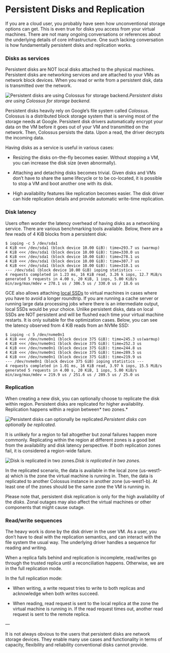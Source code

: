 
# Persistent Disks and Replication

If you are a cloud user, you probably have seen how unconventional storage options can get. This is even true for disks you access from your virtual machines. There are not many ongoing conversations or references about the underlying details of core infrastructure. One such lacking conversation is how fundamentally persistent disks and replication works.

### Disks as services

Persistent disks are NOT local disks attached to the physical machines. Persistent disks are networking services and are attached to your VMs as network block devices. When you read or write from a persistent disk, data is transmitted over the network.

![Persistent disks are using Colossus for storage backend.](https://cdn-images-1.medium.com/max/3520/1*2IdI1smlXG6YF9PlsT425w.jpeg)*Persistent disks are using Colossus for storage backend.*

Persistent disks heavily rely on Google’s file system called *Colossus*. Colossus is a distributed block storage system that is serving most of the storage needs at Google. Persistent disk drivers automatically encrypt your data on the VM before it goes out of your VM and transmitted on the network. Then, Colossus persists the data. Upon a read, the driver decrypts the incoming data.

Having disks as a service is useful in various cases:

* Resizing the disks on-the-fly becomes easier. Without stopping a VM, you can increase the disk size (even abnormally).

* Attaching and detaching disks becomes trivial. Given disks and VMs don’t have to share the same lifecycle or to be co-located, it is possible to stop a VM and boot another one with its disk.

* High availability features like replication becomes easier. The disk driver can hide replication details and provide automatic write-time replication.

### Disk latency

Users often wonder the latency overhead of having disks as a networking service. There are various benchmarking tools available. Below, there are a few reads of 4 KiB blocks from a persistent disk:

    $ ioping -c 5 /dev/sda1
    4 KiB <<< /dev/sda1 (block device 10.00 GiB): time=293.7 us (warmup)
    4 KiB <<< /dev/sda1 (block device 10.00 GiB): time=330.0 us
    4 KiB <<< /dev/sda1 (block device 10.00 GiB): time=278.1 us
    4 KiB <<< /dev/sda1 (block device 10.00 GiB): time=307.7 us
    4 KiB <<< /dev/sda1 (block device 10.00 GiB): time=310.1 us
    --- /dev/sda1 (block device 10.00 GiB) ioping statistics ---
    4 requests completed in 1.23 ms, 16 KiB read, 3.26 k iops, 12.7 MiB/s
    generated 5 requests in 4.00 s, 20 KiB, 1 iops, 5.00 KiB/s
    min/avg/max/mdev = 278.1 us / 306.5 us / 330.0 us / 18.6 us

GCE also allows attaching [local SSDs](https://cloud.google.com/compute/docs/disks/#localssds) to virtual machines in cases where you have to avoid a longer roundtrip. If you are running a cache server or running large data processing jobs where there is an intermediate output, local SSDs would be your choice. Unlike persistent disks, data on local SSDs are NOT persistent and will be flushed each time your virtual machine restarts. It is only suitable for the optimization cases. Below, you can see the latency observed from 4 KiB reads from an NVMe SSD:

    $ ioping -c 5 /dev/nvme0n1
    4 KiB <<< /dev/nvme0n1 (block device 375 GiB): time=245.3 us(warmup)
    4 KiB <<< /dev/nvme0n1 (block device 375 GiB): time=252.3 us
    4 KiB <<< /dev/nvme0n1 (block device 375 GiB): time=244.8 us
    4 KiB <<< /dev/nvme0n1 (block device 375 GiB): time=289.5 us
    4 KiB <<< /dev/nvme0n1 (block device 375 GiB): time=219.9 us
    --- /dev/nvme0n1 (block device 375 GiB) ioping statistics ---
    4 requests completed in 1.01 ms, 16 KiB read, 3.97 k iops, 15.5 MiB/s
    generated 5 requests in 4.00 s, 20 KiB, 1 iops, 5.00 KiB/s
    min/avg/max/mdev = 219.9 us / 251.6 us / 289.5 us / 25.0 us

### Replication

When creating a new disk, you can optionally choose to replicate the disk within region. Persistent disks are replicated for higher availability. Replication happens within a region between* two zones.*

![Persistent disks can optionally be replicated.](https://cdn-images-1.medium.com/max/2000/1*6wLIN8FRBfm7x_G78jf5Zw.png)*Persistent disks can optionally be replicated.*

It is unlikely for a region to fail altogether but zonal failures happen more commonly. Replicating within the region at different zones is a good bet from the availability and disk latency perspective. If both replication zones fail, it is considered a region-wide failure.

![Disk is replicated in two zones.](https://cdn-images-1.medium.com/max/8000/1*MKgWtAVq-dQsDOXU771v2Q.jpeg)*Disk is replicated in two zones.*

In the replicated scenario, the data is available in the local zone (us-west1-a) which is the zone the virtual machine is running in. Then, the data is replicated to another Colossus instance in another zone (us-west1-b). At least one of the zones should be the same zone the VM is running in.

Please note that, persistent disk replication is only for the high availability of the *disks*. Zonal outages may also affect the virtual machines or other components that might cause outage.

### Read/write sequences

The heavy work is done by the disk driver in the user VM. As a user, you don’t have to deal with the replication semantics, and can interact with the file system the usual way. The underlying driver handles a sequence for reading and writing.

When a replica falls behind and replication is incomplete, read/writes go through the trusted replica until a reconciliation happens. Otherwise, we are in the full replication mode.

In the full replication mode:

* When writing, a write request tries to write to both replicas and acknowledge when both writes succeed.

* When reading, read request is sent to the local replica at the zone the virtual machine is running in. If the read request times out, another read request is sent to the remote replica.

—

It is not always obvious to the users that persistent disks are network storage devices. They enable many use cases and functionality in terms of capacity, flexibility and reliability conventional disks cannot provide.

